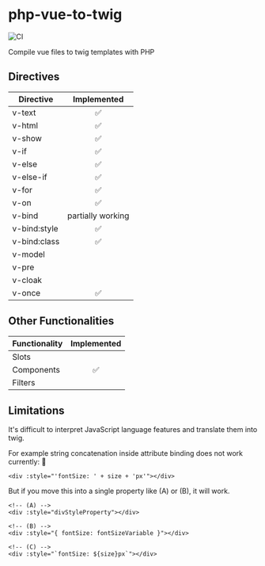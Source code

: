 # php-vue-to-twig

![CI](https://github.com/Paneon/php-vue-to-twig/workflows/PHP%20Composer/badge.svg)

Compile vue files to twig templates with PHP

## Directives

|Directive|Implemented|
|---------|:---------:|
|v-text|:white_check_mark:|
|v-html|:white_check_mark:|
|v-show|:white_check_mark:|
|v-if|:white_check_mark:|
|v-else|:white_check_mark:|
|v-else-if|:white_check_mark:|
|v-for|:white_check_mark:|
|v-on|:white_check_mark:|
|v-bind|partially working|
|v-bind:style|:white_check_mark:|
|v-bind:class|:white_check_mark:|
|v-model||
|v-pre||
|v-cloak||
|v-once|:white_check_mark:|


## Other Functionalities

|Functionality|Implemented|
|:------------|:---------:|
|Slots||
|Components|:white_check_mark:|
|Filters||


## Limitations

It's difficult to interpret JavaScript language features and translate them into twig.

For example string concatenation inside attribute binding does not work currently: :no_entry_sign:

```vue
<div :style="'fontSize: ' + size + 'px'"></div> 
```

But if you move this into a single property like (A) or (B), it will work.

```vue
<!-- (A) -->
<div :style="divStyleProperty"></div> 

<!-- (B) -->
<div :style="{ fontSize: fontSizeVariable }"></div> 

<!-- (C) -->
<div :style="`fontSize: ${size}px`"></div>
```
